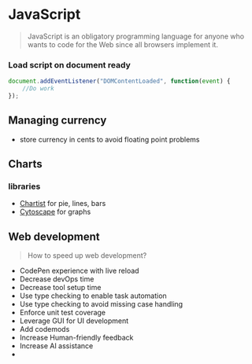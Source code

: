 # JavaScript

> JavaScript is an obligatory programming language for anyone who wants to code for the Web since all browsers implement it.

### Load script on document ready
```js
document.addEventListener("DOMContentLoaded", function(event) { 
    //Do work
});
```

## Managing currency

- store currency in cents to avoid floating point problems


## Charts

### libraries
- [Chartist](http://gionkunz.github.io/chartist-js/) for pie, lines, bars
- [Cytoscape](http://js.cytoscape.org/) for graphs


## Web development

> How to speed up web development?

- CodePen experience with live reload
- Decrease devOps time
- Decrease tool setup time
- Use type checking to enable task automation
- Use type checking to avoid missing case handling
- Enforce unit test coverage
- Leverage GUI for UI development
- Add codemods
- Increase Human-friendly feedback
- Increase AI assistance
- 